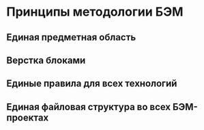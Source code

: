 # Принципы методологии БЭМ

## Единая предметная область



## Верстка блоками

## Единые правила для всех технологий

## Единая файловая структура во всех БЭМ-проектах

## 